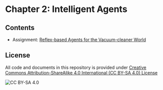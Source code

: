 <!-- #region -->
# Chapter 2: Intelligent Agents

## Contents

* Assignment: [Reflex-based Agents for the Vacuum-cleaner World](https://nbviewer.jupyter.org/github/mhahsler/CS7320-AI/blob/master/Agents/robot_vacuum.ipynb)


## License
All code and documents in this repository is provided under [Creative Commons Attribution-ShareAlike 4.0 International (CC BY-SA 4.0) License](https://creativecommons.org/licenses/by-sa/4.0/)

![CC BY-SA 4.0](https://licensebuttons.net/l/by-sa/3.0/88x31.png)
<!-- #endregion -->

```python

```
